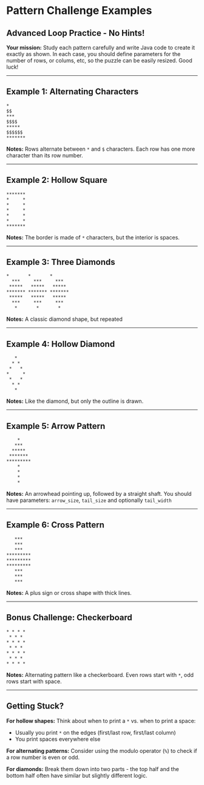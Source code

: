 # Pattern Challenge Examples
## Advanced Loop Practice - No Hints!

**Your mission:** Study each pattern carefully and write Java code to create it exactly as shown. In each case, you should define parameters for the number of rows, or colums, etc, so the puzzle can be easily resized. Good luck!

---

## Example 1: Alternating Characters
```
*
$$
***
$$$$
*****
$$$$$$
*******
```

**Notes:** Rows alternate between `*` and `$` characters. Each row has one more character than its row number.

---

## Example 2: Hollow Square
```
*******
*     *
*     *
*     *
*     *
*     *
*******
```

**Notes:** The border is made of `*` characters, but the interior is spaces.

---

## Example 3: Three Diamonds
```
*       *       *
  ***     ***     ***
 *****   *****   *****
******* ******* *******
 *****   *****   *****
  ***     ***     ***
   *       *       *
```
**Notes:** A classic diamond shape, but repeated

---

## Example 4: Hollow Diamond
```
   *
  * *
 *   *
*     *
 *   *
  * *
   *
```

**Notes:** Like the diamond, but only the outline is drawn.

---

## Example 5: Arrow Pattern
```
    *
   ***
  *****
 *******
*********
    *
    *
    *
    *
```

**Notes:** An arrowhead pointing up, followed by a straight shaft. You should have parameters: `arrow_size`, `tail_size` and optionally `tail_width`

---

## Example 6: Cross Pattern
```
   ***
   ***
   ***
*********
*********
*********
   ***
   ***
   ***
```

**Notes:** A plus sign or cross shape with thick lines.

---

## Bonus Challenge: Checkerboard
```
* * * *
 * * *
* * * *
 * * *
* * * *
 * * *
* * * *
```

**Notes:** Alternating pattern like a checkerboard. Even rows start with `*`, odd rows start with space.

---

## Getting Stuck?

**For hollow shapes:** Think about when to print a `*` vs. when to print a space:
- Usually you print `*` on the edges (first/last row, first/last column)
- You print spaces everywhere else

**For alternating patterns:** Consider using the modulo operator (`%`) to check if a row number is even or odd.

**For diamonds:** Break them down into two parts - the top half and the bottom half often have similar but slightly different logic.
